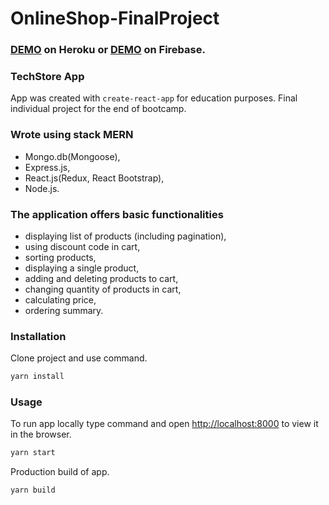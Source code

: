 # OnlineShop-FinalProject 
### [DEMO](https://techstore-onlineshop.herokuapp.com) on Heroku or [DEMO](https://techstore-5850f.firebaseapp.com/) on Firebase.

### TechStore App
App was created with `create-react-app` for education purposes. Final individual project for the end of bootcamp.

### Wrote using stack MERN
* Mongo.db(Mongoose), 
* Express.js, 
* React.js(Redux, React Bootstrap), 
* Node.js.

### The application offers basic functionalities
- displaying list of products (including pagination),
- using discount code in cart,
- sorting products,
- displaying a single product,
- adding and deleting products to cart,
- changing quantity of products in cart,
- calculating price,
- ordering summary.

### Installation
Clone project and use command.
```bash
yarn install
```
### Usage
To run app locally type command and open [http://localhost:8000](http://localhost:8000) to view it in the browser.
```bash
yarn start
```
Production build of app. 
```bash
yarn build
```
